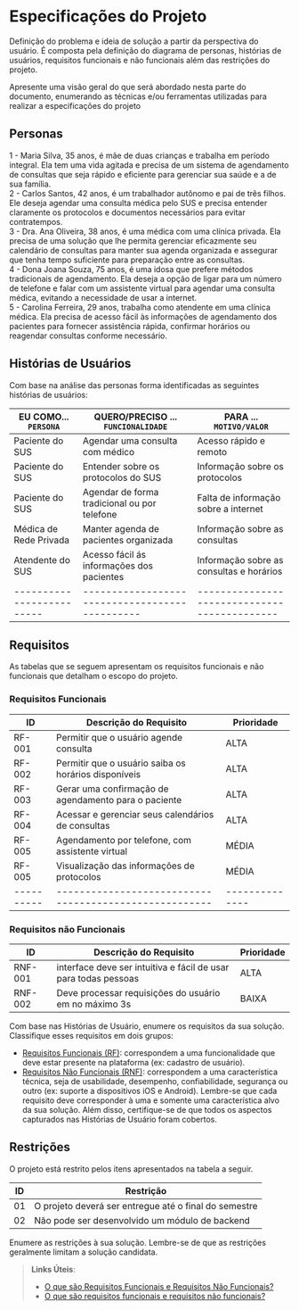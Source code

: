 # Especificações do Projeto

Definição do problema e ideia de solução a partir da perspectiva do usuário. É composta pela definição do  diagrama de personas, histórias de usuários, requisitos funcionais e não funcionais além das restrições do projeto.

Apresente uma visão geral do que será abordado nesta parte do documento, enumerando as técnicas e/ou ferramentas utilizadas para realizar a especificações do projeto

## Personas

1 - Maria Silva, 35 anos, é mãe de duas crianças e trabalha em período integral. Ela tem uma vida agitada e precisa de um sistema de agendamento de consultas que seja rápido e eficiente para gerenciar sua saúde e a de sua família. <br>
2 - Carlos Santos, 42 anos, é um trabalhador autônomo e pai de três filhos. Ele deseja agendar uma consulta médica pelo SUS e precisa entender claramente os protocolos e documentos necessários para evitar contratempos. <br>
3 - Dra. Ana Oliveira, 38 anos, é uma médica com uma clínica privada. Ela precisa de uma solução que lhe permita gerenciar eficazmente seu calendário de consultas para manter sua agenda organizada e assegurar que tenha tempo suficiente para preparação entre as consultas. <br>
4 - Dona Joana Souza, 75 anos, é uma idosa que prefere métodos tradicionais de agendamento. Ela deseja a opção de ligar para um número de telefone e falar com um assistente virtual para agendar uma consulta médica, evitando a necessidade de usar a internet. <br>
5 - Carolina Ferreira, 29 anos, trabalha como atendente em uma clínica médica. Ela precisa de acesso fácil às informações de agendamento dos pacientes para fornecer assistência rápida, confirmar horários ou reagendar consultas conforme necessário. <br>

## Histórias de Usuários

Com base na análise das personas forma identificadas as seguintes histórias de usuários:

|EU COMO... `PERSONA`     | QUERO/PRECISO ... `FUNCIONALIDADE`           | PARA ... `MOTIVO/VALOR`                    |
|-------------------------|----------------------------------------------|--------------------------------------------|
| Paciente do SUS         | Agendar uma consulta com médico              | Acesso rápido e remoto                     |
| Paciente do SUS         | Entender sobre os protocolos do SUS          | Informação sobre os protocolos             |
| Paciente do SUS         | Agendar de forma tradicional ou por telefone | Falta de informação sobre a internet       |
| Médica de Rede Privada  | Manter agenda de pacientes organizada        | Informação sobre as consultas              |
| Atendente do SUS        | Acesso fácil ás informações dos pacientes    | Informação sobre as consultas e horários   |
|-------------------------|----------------------------------------------|--------------------------------------------|

## Requisitos

As tabelas que se seguem apresentam os requisitos funcionais e não funcionais que detalham o escopo do projeto.

### Requisitos Funcionais

| ID       |      Descrição do Requisito                          |  Prioridade  |
|----------|------------------------------------------------------|--------------|
|RF-001    | Permitir que o usuário agende consulta               |    ALTA      |
|RF-002    | Permitir que o usuário saiba os horários disponíveis |    ALTA      |
|RF-003    | Gerar uma confirmação de agendamento para o paciente |    ALTA      |
|RF-004    | Acessar e gerenciar seus calendários de consultas    |    ALTA      |
|RF-005    | Agendamento por telefone, com assistente virtual     |    MÉDIA     |
|RF-005    | Visualização das informações de protocolos           |    MÉDIA     |
|----------|------------------------------------------------------|--------------|


### Requisitos não Funcionais

| ID       |              Descrição do Requisito                                 |  Prioridade  |
|----------|---------------------------------------------------------------------|--------------|
|RNF-001| interface deve ser intuitiva e fácil de usar para todas pessoas        |    ALTA      |
|RNF-002| Deve processar requisições do usuário em no máximo 3s |  BAIXA | 

Com base nas Histórias de Usuário, enumere os requisitos da sua solução. Classifique esses requisitos em dois grupos:

- [Requisitos Funcionais
 (RF)](https://pt.wikipedia.org/wiki/Requisito_funcional):
 correspondem a uma funcionalidade que deve estar presente na
  plataforma (ex: cadastro de usuário).
- [Requisitos Não Funcionais
  (RNF)](https://pt.wikipedia.org/wiki/Requisito_n%C3%A3o_funcional):
  correspondem a uma característica técnica, seja de usabilidade,
  desempenho, confiabilidade, segurança ou outro (ex: suporte a
  dispositivos iOS e Android).
Lembre-se que cada requisito deve corresponder à uma e somente uma
característica alvo da sua solução. Além disso, certifique-se de que
todos os aspectos capturados nas Histórias de Usuário foram cobertos.

## Restrições

O projeto está restrito pelos itens apresentados na tabela a seguir.

|ID| Restrição                                             |
|--|-------------------------------------------------------|
|01| O projeto deverá ser entregue até o final do semestre |
|02| Não pode ser desenvolvido um módulo de backend        |


Enumere as restrições à sua solução. Lembre-se de que as restrições geralmente limitam a solução candidata.

> **Links Úteis**:
> - [O que são Requisitos Funcionais e Requisitos Não Funcionais?](https://codificar.com.br/requisitos-funcionais-nao-funcionais/)
> - [O que são requisitos funcionais e requisitos não funcionais?](https://analisederequisitos.com.br/requisitos-funcionais-e-requisitos-nao-funcionais-o-que-sao/)
